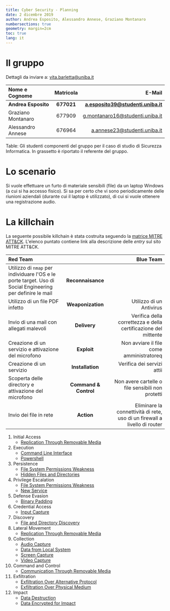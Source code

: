 ```yaml
---
title: Cyber Security - Planning
date: 2 dicembre 2019
author: Andrea Esposito, Alessandro Annese, Graziano Montanaro
numbersections: true
geometry: margin=2cm
toc: true
lang: it
---
```


# Il gruppo

Dettagli da inviare a: [vita.barletta@uniba.it](mailto:vita.barletta@uniba.it)

| Nome e Cognome      | Matricola  |                             E-Mail |
| :------------------ | :--------: | ---------------------------------: |
| **Andrea Esposito** | **677021** | **a.esposito39@studenti.uniba.it** |
| Graziano Montanaro  |   677909   |    g.montanaro16@studenti.uniba.it |
| Alessandro Annese   |   676964   |       a.annese23@studenti.uniba.it |

Table: Gli studenti componenti del gruppo per il caso di studio di Sicurezza
Informatica. In grassetto è riportato il referente del gruppo.

# Lo scenario

Si vuole effettuare un furto di materiale sensibili (file) da un laptop Windows
(a cui si ha accesso fisico). Si sa per certo che vi sono periodicamente delle
riunioni aziendali (durante cui il laptop è utilizzato), di cui si vuole
ottenere una registrazione audio.

# La killchain

La seguente possibile killchain è stata costruita seguendo la [matrice MITRE
ATT&CK](https://attack.mitre.org/matrices/enterprise/windows/). L'elenco puntato
contiene link alla descrizione delle *entry* sul sito MITRE ATT&CK.

| Red Team                                                                                                  |                       |                                                                 Blue Team |
| :-------------------------------------------------------------------------------------------------------- | :-------------------: | ------------------------------------------------------------------------: |
| Utilizzo di `nmap` per individuare l'OS e le porte target. Uso di Social Engineering per definire le mail |   **Reconnaisance**   |                                                                           |
| Utilizzo di un file PDF infetto                                                                           |   **Weaponization**   |                                                  Utilizzo di un Antivirus |
| Invio di una mail con allegati malevoli                                                                   |     **Delivery**      |            Verifica della correttezza e della certificazione del mittente |
| Creazione di un servizio e attivazione del microfono                                                      |      **Exploit**      |                                  Non avviare il file come amministratoreq |
| Creazione di un servizio                                                                                  |   **Installation**    |                                                Verifica dei servizi attii |
| Scoperta delle directory e attivazione del microfono                                                      | **Command & Control** |                          Non avere cartelle o file sensibili non protetti |
| Invio dei file in rete                                                                                    |      **Action**       | Eliminare la connettività di rete, uso di un firewall a livello di router |

1. Initial Access
    - [Replication Through Removable Media](https://attack.mitre.org/techniques/T1091/)
2. Execution
    - [Command Line Interface](https://attack.mitre.org/techniques/T1059/)
    - [Powershell](https://attack.mitre.org/techniques/T1086/)
3. Persistence
    - [File System Permissions Weakness](https://attack.mitre.org/techniques/T1044/)
    - [Hidden Files and Directories](https://attack.mitre.org/techniques/T1158/)
4. Privilege Escalation
    - [File System Permissions Weakness](https://attack.mitre.org/techniques/T1044/)
    - [New Service](https://attack.mitre.org/techniques/T1050/)
5. Defense Evasion
    - [Binary Padding](https://attack.mitre.org/techniques/T1009/)
6. Credential Access
    - [Input Capture](https://attack.mitre.org/techniques/T1056/)
7. Discovery
    - [File and Directory Discovery](https://attack.mitre.org/techniques/T1083/)
8. Lateral Movement
    - [Replication Through Removable Media](https://attack.mitre.org/techniques/T1091/)
9. Collection
    - [Audio Capture](https://attack.mitre.org/techniques/T1123/)
    - [Data from Local System](https://attack.mitre.org/techniques/T1005/)
    - [Screen Capture](https://attack.mitre.org/techniques/T1113/)
    - [Video Capture](https://attack.mitre.org/techniques/T1125/)
10. Command and Control
    - [Communication Through Removable Media](https://attack.mitre.org/techniques/T1092/)
11. Exfiltration
    - [Exfiltration Over Alternative Protocol](https://attack.mitre.org/techniques/T1048/)
    - [Exfiltration Over Physical Medium](https://attack.mitre.org/techniques/T1052/)
12. Impact
    - [Data Destruction](https://attack.mitre.org/techniques/T1485/)
    - [Data Encrypted for Impact](https://attack.mitre.org/techniques/T1486/)

